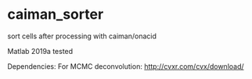 # caiman_sorter
sort cells after processing with caiman/onacid

Matlab 2019a tested

Dependencies:
  For MCMC deconvolution:
    http://cvxr.com/cvx/download/
